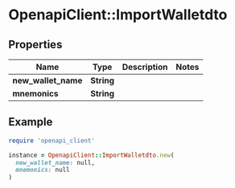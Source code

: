 # OpenapiClient::ImportWalletdto

## Properties

| Name | Type | Description | Notes |
| ---- | ---- | ----------- | ----- |
| **new_wallet_name** | **String** |  |  |
| **mnemonics** | **String** |  |  |

## Example

```ruby
require 'openapi_client'

instance = OpenapiClient::ImportWalletdto.new(
  new_wallet_name: null,
  mnemonics: null
)
```

